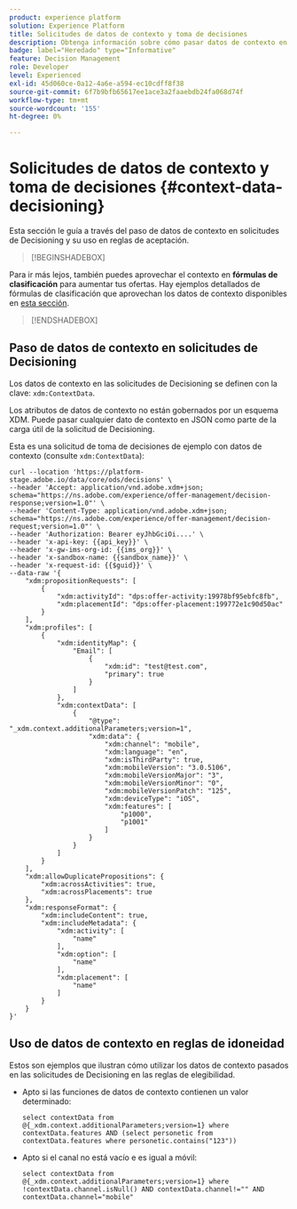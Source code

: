 ```yaml
---
product: experience platform
solution: Experience Platform
title: Solicitudes de datos de contexto y toma de decisiones
description: Obtenga información sobre cómo pasar datos de contexto en solicitudes de Decisioning.
badge: label="Heredado" type="Informative"
feature: Decision Management
role: Developer
level: Experienced
exl-id: 45d060ce-0a12-4a6e-a594-ec10cdff8f38
source-git-commit: 6f7b9bfb65617ee1ace3a2faaebdb24fa068d74f
workflow-type: tm+mt
source-wordcount: '155'
ht-degree: 0%

---
```


# Solicitudes de datos de contexto y toma de decisiones {#context-data-decisioning}

Esta sección le guía a través del paso de datos de contexto en solicitudes de Decisioning y su uso en reglas de aceptación.

>[!BEGINSHADEBOX]

Para ir más lejos, también puedes aprovechar el contexto en **fórmulas de clasificación** para aumentar tus ofertas. Hay ejemplos detallados de fórmulas de clasificación que aprovechan los datos de contexto disponibles en [esta sección](../offers/ranking/create-ranking-formulas.md#context-data).

>[!ENDSHADEBOX]

## Paso de datos de contexto en solicitudes de Decisioning

Los datos de contexto en las solicitudes de Decisioning se definen con la clave: `xdm:ContextData`.

Los atributos de datos de contexto no están gobernados por un esquema XDM. Puede pasar cualquier dato de contexto en JSON como parte de la carga útil de la solicitud de Decisioning.

Esta es una solicitud de toma de decisiones de ejemplo con datos de contexto (consulte `xdm:ContextData`):

```
curl --location 'https://platform-stage.adobe.io/data/core/ods/decisions' \
--header 'Accept: application/vnd.adobe.xdm+json; schema="https://ns.adobe.com/experience/offer-management/decision-response;version=1.0"' \
--header 'Content-Type: application/vnd.adobe.xdm+json; schema="https://ns.adobe.com/experience/offer-management/decision-request;version=1.0"' \
--header 'Authorization: Bearer eyJhbGciOi....' \
--header 'x-api-key: {{api_key}}' \
--header 'x-gw-ims-org-id: {{ims_org}}' \
--header 'x-sandbox-name: {{sandbox_name}}' \
--header 'x-request-id: {{$guid}}' \
--data-raw '{
    "xdm:propositionRequests": [
        {
            "xdm:activityId": "dps:offer-activity:19978bf95ebfc8fb",
            "xdm:placementId": "dps:offer-placement:199772e1c90d50ac"
        }
    ],
    "xdm:profiles": [
        {
            "xdm:identityMap": {
                "Email": [
                    {
                        "xdm:id": "test@test.com",
                        "primary": true
                    }
                ]
            },
            "xdm:contextData": [
                {
                    "@type": "_xdm.context.additionalParameters;version=1",
                    "xdm:data": {
                        "xdm:channel": "mobile",
                        "xdm:language": "en",
                        "xdm:isThirdParty": true,
                        "xdm:mobileVersion": "3.0.5106",
                        "xdm:mobileVersionMajor": "3",
                        "xdm:mobileVersionMinor": "0",
                        "xdm:mobileVersionPatch": "125",
                        "xdm:deviceType": "iOS",
                        "xdm:features": [
                            "p1000",
                            "p1001"
                        ]
                    }
                }
            ]
        }
    ],
    "xdm:allowDuplicatePropositions": {
        "xdm:acrossActivities": true,
        "xdm:acrossPlacements": true
    },
    "xdm:responseFormat": {
        "xdm:includeContent": true,
        "xdm:includeMetadata": {
            "xdm:activity": [
                "name"
            ],
            "xdm:option": [
                "name"
            ],
            "xdm:placement": [
                "name"
            ]
        }
    }
}'
```

## Uso de datos de contexto en reglas de idoneidad

Estos son ejemplos que ilustran cómo utilizar los datos de contexto pasados en las solicitudes de Decisioning en las reglas de elegibilidad.

* Apto si las funciones de datos de contexto contienen un valor determinado:

  ```
  select contextData from @{_xdm.context.additionalParameters;version=1} where contextData.features AND (select personetic from contextData.features where personetic.contains("123"))
  ```

* Apto si el canal no está vacío e es igual a móvil:

  ```
  select contextData from @{_xdm.context.additionalParameters;version=1} where !contextData.channel.isNull() AND contextData.channel!="" AND contextData.channel="mobile"
  ```
